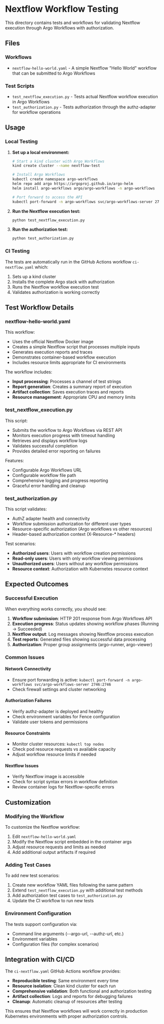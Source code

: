 # Nextflow Workflow Testing

This directory contains tests and workflows for validating Nextflow execution through Argo Workflows with authorization.

## Files

### Workflows
- `nextflow-hello-world.yaml` - A simple Nextflow "Hello World" workflow that can be submitted to Argo Workflows

### Test Scripts
- `test_nextflow_execution.py` - Tests actual Nextflow workflow execution in Argo Workflows
- `test_authorization.py` - Tests authorization through the authz-adapter for workflow operations

## Usage

### Local Testing

1. **Set up a local environment:**
   ```bash
   # Start a kind cluster with Argo Workflows
   kind create cluster --name nextflow-test
   
   # Install Argo Workflows
   kubectl create namespace argo-workflows
   helm repo add argo https://argoproj.github.io/argo-helm
   helm install argo-workflows argo/argo-workflows -n argo-workflows
   
   # Port forward to access the API
   kubectl port-forward -n argo-workflows svc/argo-workflows-server 2746:2746 &
   ```

2. **Run the Nextflow execution test:**
   ```bash
   python test_nextflow_execution.py
   ```

3. **Run the authorization test:**
   ```bash
   python test_authorization.py
   ```

### CI Testing

The tests are automatically run in the GitHub Actions workflow `ci-nextflow.yaml` which:

1. Sets up a kind cluster
2. Installs the complete Argo stack with authorization
3. Runs the Nextflow workflow execution test
4. Validates authorization is working correctly

## Test Workflow Details

### nextflow-hello-world.yaml

This workflow:
- Uses the official Nextflow Docker image
- Creates a simple Nextflow script that processes multiple inputs
- Generates execution reports and traces
- Demonstrates container-based workflow execution
- Includes resource limits appropriate for CI environments

The workflow includes:
- **Input processing**: Processes a channel of test strings
- **Report generation**: Creates a summary report of execution
- **Artifact collection**: Saves execution traces and reports
- **Resource management**: Appropriate CPU and memory limits

### test_nextflow_execution.py

This script:
- Submits the workflow to Argo Workflows via REST API
- Monitors execution progress with timeout handling
- Retrieves and displays workflow logs
- Validates successful completion
- Provides detailed error reporting on failures

Features:
- Configurable Argo Workflows URL
- Configurable workflow file path
- Comprehensive logging and progress reporting
- Graceful error handling and cleanup

### test_authorization.py

This script validates:
- AuthZ adapter health and connectivity
- Workflow submission authorization for different user types
- Resource-specific authorization (Argo workflows vs other resources)
- Header-based authorization context (X-Resource-* headers)

Test scenarios:
- **Authorized users**: Users with workflow creation permissions
- **Read-only users**: Users with only workflow viewing permissions  
- **Unauthorized users**: Users without any workflow permissions
- **Resource context**: Authorization with Kubernetes resource context

## Expected Outcomes

### Successful Execution
When everything works correctly, you should see:

1. **Workflow submission**: HTTP 201 response from Argo Workflows API
2. **Execution progress**: Status updates showing workflow phases (Running → Succeeded)
3. **Nextflow output**: Log messages showing Nextflow process execution
4. **Test reports**: Generated files showing successful data processing
5. **Authorization**: Proper group assignments (argo-runner, argo-viewer)

### Common Issues

#### Network Connectivity
- Ensure port forwarding is active: `kubectl port-forward -n argo-workflows svc/argo-workflows-server 2746:2746`
- Check firewall settings and cluster networking

#### Authorization Failures
- Verify authz-adapter is deployed and healthy
- Check environment variables for Fence configuration
- Validate user tokens and permissions

#### Resource Constraints
- Monitor cluster resources: `kubectl top nodes`
- Check pod resource requests vs available capacity
- Adjust workflow resource limits if needed

#### Nextflow Issues
- Verify Nextflow image is accessible
- Check for script syntax errors in workflow definition
- Review container logs for Nextflow-specific errors

## Customization

### Modifying the Workflow
To customize the Nextflow workflow:

1. Edit `nextflow-hello-world.yaml`
2. Modify the Nextflow script embedded in the container args
3. Adjust resource requests and limits as needed
4. Add additional output artifacts if required

### Adding Test Cases
To add new test scenarios:

1. Create new workflow YAML files following the same pattern
2. Extend `test_nextflow_execution.py` with additional test methods
3. Add authorization test cases to `test_authorization.py`
4. Update the CI workflow to run new tests

### Environment Configuration
The tests support configuration via:

- Command line arguments (--argo-url, --authz-url, etc.)
- Environment variables
- Configuration files (for complex scenarios)

## Integration with CI/CD

The `ci-nextflow.yaml` GitHub Actions workflow provides:

- **Reproducible testing**: Same environment every time
- **Resource isolation**: Clean kind cluster for each run
- **Comprehensive validation**: Both functional and authorization testing
- **Artifact collection**: Logs and reports for debugging failures
- **Cleanup**: Automatic cleanup of resources after testing

This ensures that Nextflow workflows will work correctly in production Kubernetes environments with proper authorization controls.